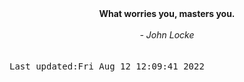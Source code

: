 
<div align="center"><b><span>What worries you, masters you.</span></b><br><br><i> - John Locke</i></div>
<br><br><kbd>Last updated:Fri Aug 12 12:09:41 2022</kbd>